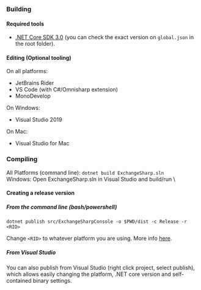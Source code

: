 ### Building

#### Required tools

- [.NET Core SDK 3.0](https://dotnet.microsoft.com/download/dotnet-core/3.0) (you can check the exact version on `global.json` in the root folder).

#### Editing (Optional tooling)

On all platforms:

- JetBrains Rider
- VS Code (with C#/Omnisharp extension)
- MonoDevelop

On Windows:

- Visual Studio 2019

On Mac:

- Visual Studio for Mac

### Compiling

All Platforms (command line): `dotnet build ExchangeSharp.sln` \
Windows: Open ExchangeSharp.sln in Visual Studio and build/run \

#### Creating a release version

##### From the command line (bash/powershell)

`dotnet publish src/ExchangeSharpConsole -o $PWD/dist -c Release -r <RID>`

Change `<RID>` to whatever platform you are using. More info [here](https://docs.microsoft.com/en-us/dotnet/core/rid-catalog#using-rids).

##### From Visual Studio

You can also publish from Visual Studio (right click project, select publish), which allows easily changing the platform, .NET core version and self-contained binary settings.

